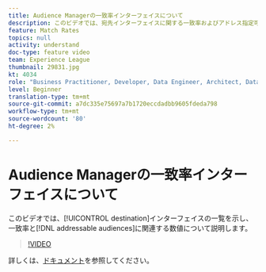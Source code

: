 ```yaml
---
title: Audience Managerの一致率インターフェイスについて
description: このビデオでは、宛先インターフェイスに関する一致率およびアドレス指定可能なオーディエンスに関連する数値の表示と説明を行います。
feature: Match Rates
topics: null
activity: understand
doc-type: feature video
team: Experience League
thumbnail: 29831.jpg
kt: 4034
role: "Business Practitioner, Developer, Data Engineer, Architect, Data Architect, Administrator, Leader"
level: Beginner
translation-type: tm+mt
source-git-commit: a7dc335e75697a7b1720eccdadbb9605fdeda798
workflow-type: tm+mt
source-wordcount: '80'
ht-degree: 2%

---
```



# Audience Managerの一致率インターフェイスについて

このビデオでは、[!UICONTROL destination]インターフェイスの一覧を示し、一致率と[!DNL addressable audiences]に関連する数値について説明します。

>[!VIDEO](https://video.tv.adobe.com/v/29831/?quality=12)

詳しくは、[ドキュメント](https://docs.adobe.com/help/en/audience-manager/user-guide/features/addressable-audiences.html)を参照してください。
